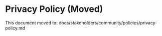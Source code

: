 # Privacy Policy (Moved)

This document moved to: docs/stakeholders/community/policies/privacy-policy.md
